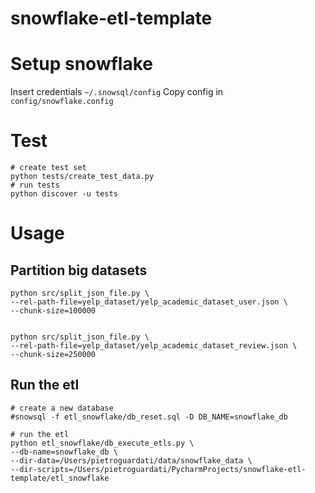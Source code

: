 # snowflake-etl-template

# Setup snowflake

Insert credentials `~/.snowsql/config`
Copy config in `config/snowflake.config`

# Test

```
# create test set
python tests/create_test_data.py
# run tests
python discover -u tests
```

# Usage

## Partition big datasets

```
python src/split_json_file.py \
--rel-path-file=yelp_dataset/yelp_academic_dataset_user.json \
--chunk-size=100000


python src/split_json_file.py \
--rel-path-file=yelp_dataset/yelp_academic_dataset_review.json \
--chunk-size=250000
```

## Run the etl

```
# create a new database
#snowsql -f etl_snowflake/db_reset.sql -D DB_NAME=snowflake_db

# run the etl
python etl_snowflake/db_execute_etls.py \
--db-name=snowflake_db \
--dir-data=/Users/pietroguardati/data/snowflake_data \
--dir-scripts=/Users/pietroguardati/PycharmProjects/snowflake-etl-template/etl_snowflake
```
